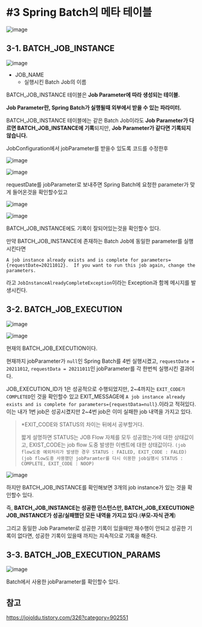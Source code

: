 # #3 Spring Batch의 메타 테이블

![image](https://user-images.githubusercontent.com/57162257/136761698-0b2584d2-dd16-4a2e-8767-b4cd25606cbe.png)



## 3-1. BATCH_JOB_INSTANCE

![image](https://user-images.githubusercontent.com/57162257/136895377-6d0525cf-676f-404a-8175-51883eff3822.png)

- JOB_NAME
  - 실행시킨 Batch Job의 이름

BATCH_JOB_INSTANCE 테이블은 **Job Parameter에 따라 생성되는 테이블.**

**Job Parameter란, Spring Batch가 실행될때 외부에서 받을 수 있는 파라미터.**

BATCH_JOB_INSTANCE 테이블에는 같은 Batch Job이라도 **Job Parameter가 다르면 BATCH_JOB_INSTANCE에 기록**되지만, **Job Parameter가 같다면 기록되지 않습니다.**



JobConfiguration에서 jobParameter를 받을수 있도록 코드를 수정한후

![image](https://user-images.githubusercontent.com/57162257/136897786-02e0d511-97ee-4b66-a697-fc5b2108a5e8.png)

![image](https://user-images.githubusercontent.com/57162257/136897975-ab912412-05bd-45ca-8428-05b080c17790.png)

requestDate를 jobParameter로 보내주면 Spring Batch에 요청한 parameter가 맞게 들어온것을 확인할수있고

![image](https://user-images.githubusercontent.com/57162257/136897853-247c1d3f-796b-4a54-b33a-0b5401d3e4fc.png)

![image](https://user-images.githubusercontent.com/57162257/136898165-e0902356-e47a-4b60-9ab1-35553b601d0a.png)

BATCH_JOB_INSTANCE에도 기록이 잘되어있는것을 확인할수 있다.

만약 BATCH_JOB_INSTANCE에 존재하는 Batch Job에 동일한 parameter를 실행시킨다면 

```apl
A job instance already exists and is complete for parameters={requestDate=20211012}.  If you want to run this job again, change the parameters.
```

라고 `JobInstanceAlreadyCompleteException`이라는 Exception과 함께 메시지를 발생시킨다.



## 3-2. BATCH_JOB_EXECUTION



![image](https://user-images.githubusercontent.com/57162257/136899058-b9d2dd43-9fe4-498a-80ad-e79dc808c000.png)

![image](https://user-images.githubusercontent.com/57162257/136899188-57c0daa5-3295-4a63-985d-a50580ba87f1.png)

현재의 BATCH_JOB_EXECUTION이다.

현재까지 jobParameter가 `null`인 Spring Batch를 4번 실행시켰고, `requestDate = 20211012`, `requestData = 20211011`인 jobParameter를 각 한번씩 실행시킨 결과이다.

JOB_EXECUTION_ID가 1은 성공적으로 수행되었지만, 2~4까지는 `EXIT_CODE가 COMPLETED`인 것을 확인할수 있고 EXIT_MESSAGE에 `A job instance already exists and is complete for parameters={requestData=null}`.이라고 적혀있다. 이는 내가 1번 job은 성공시켰지만 2~4번 job은 이미 실패한 job 내역을 가지고 있다.

> *EXIT_CODE와 STATUS의 차이는 뒤에서 공부할거다.
>
> 짧게 설명하면 STATUS는 JOB Flow 자체를 모두 성공했는가에 대한 상태값이고, EXIST_CODE는 job flow 도중 발생한 이벤트에 대한 상태값이다.
> `(job flow도중 예외처리가 발생한 경우 STATUS : FAILED, EXIT_CODE : FALED)`
> `(job flow도중 사용했던 jobParamter를 다시 이용한 job실행시 STATUS : COMPLETE, EXIT_CODE : NOOP)`

![image](https://user-images.githubusercontent.com/57162257/136899307-f0638cd2-875b-4209-a70f-b0b5931cef38.png)

하지만 BATCH_JOB_INSTANCE를 확인해보면 3개의 job instance가 있는 것을 확인할수 있다.

즉, **BATCH_JOB_INSTANCE는 성공한 인스턴스만, BATCH_JOB_EXECUTION은 JOB_INSTANCE가 성공/실패했던 모든 내역을 가지고 있다**.(**부모-자식 관계**)

그리고 동일한 Job Parameter로 성공한 기록이 있을때만 재수행이 안되고 성공한 기록이 없다면, 성공한 기록이 있을때 까지는 지속적으로 기록을 해준다.



## 3-3. BATCH_JOB_EXECUTION_PARAMS

![image](https://user-images.githubusercontent.com/57162257/136901055-21667613-e833-42e9-a5d8-7972e4c5002a.png)

Batch에서 사용한 jobParameter를 확인할수 있다.



## 참고

https://jojoldu.tistory.com/326?category=902551